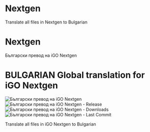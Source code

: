 # Nextgen
Translate all files in Nextgen to Bulgarian


# Nextgen
Български превод на iGO Nextgen

# BULGARIAN Global translation for iGO Nextgen
<img src="https://img.shields.io/github/license/CrasHandBurN/Nextgen.svg" alt="Български превод на iGO Nextgen" title="Български превод на iGO Nextgen">	<img src="https://img.shields.io/github/release/CrasHandBurN/Nextgen.svg" alt="Български превод на iGO Nextgen - Release" title="Български превод на iGO Nextgen - Release">	<img src="https://img.shields.io/github/downloads/CrasHandBurN/Nextgen/total.svg" alt="Български превод на iGO Nextgen - Downloads" title="Български превод на iGO Nextgen - Downloads">	<img src="https://img.shields.io/github/last-commit/CrasHandBurN/Nextgen.svg" alt="Български превод на iGO Nextgen - Last Commit" title="Български превод на iGO Nextgen - Last Commit">


Translate all files in iGO Nextgen to Bulgarian
